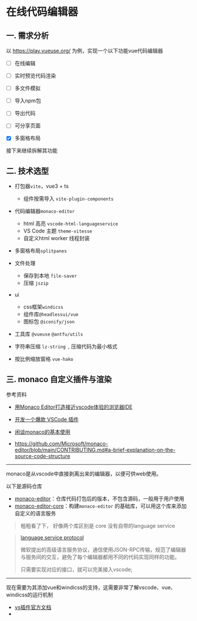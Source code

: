 # 在线代码编辑器



## 一. 需求分析

以 https://play.vueuse.org/ 为例，实现一个以下功能vue代码编辑器

- [ ] 在线编辑

- [ ] 实时预览代码渲染

- [ ] 多文件模拟

- [ ] 导入npm包

- [ ] 导出代码

- [ ] 可分享页面

- [x] 多窗格布局



接下来继续拆解其功能



## 二. 技术选型

- 打包器`vite`，vue3 + ts
    - 组件按需导入 `vite-plugin-components`
    
- 代码编辑器`monaco-editor`
    - html 高亮 `vscode-html-languageservice`
    - VS Code 主题 `theme-vitesse`
    - 自定义html worker 线程封装
- 多窗格布局`splitpanes`
- 文件处理
    - 保存到本地 `file-saver`
    - 压缩 `jszip`
- ui
    - css框架`windicss`
    - 组件库`@headlessui/vue`
    - 图标包 `@iconify/json`

- 工具库 `@vueuse` `@antfu/utils`
- 字符串压缩 `lz-string `, 压缩代码为最小格式
- 按比例缩放窗格 `vue-hako`



## 三.  monaco 自定义插件与渲染

 参考资料

- [用Monaco Editor打造接近vscode体验的浏览器IDE](https://www.cnblogs.com/FuturexGO/p/12976656.html)

- [开发一个爆款 VSCode 插件](https://zhuanlan.zhihu.com/p/90091936)
- [闲谈monaco的基本使用](https://zhuanlan.zhihu.com/p/47746336)
- https://github.com/Microsoft/monaco-editor/blob/main/CONTRIBUTING.md#a-brief-explanation-on-the-source-code-structure

---

monaco是从vscode中直接剥离出来的编辑器，以便可供web使用。

以下是源码仓库

- [monaco-editor](https://github.com/microsoft/monaco-editor)：仓库代码打包后的版本，不包含源码，一般用于用户使用
- [monaco-editor-core](https://www.npmjs.com/package/monaco-editor-core)：构建`monaco-editor` 的基础库，可以用这个库来添加自定义的语言服务

>  粗粗看了下， 好像两个库区别是 core 没有自带的language service

> [language service protocol](https://microsoft.github.io/language-server-protocol/overviews/lsp/overview/)
>
> 微软提出的高级语言服务协议，通信使用JSON-RPC传输，规范了编辑器与服务间的交互，避免了每个编辑器都用不同的代码实现同样的功能。
>
> 只需要实现对应的接口，就可以完美接入vscode; 

---

现在需要为其添加vue和windicss的支持，这需要非常了解vscode、vue、windicss的运行机制

- [vs插件官方文档](https://code.visualstudio.com/api/get-started/your-first-extension)
- 
